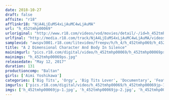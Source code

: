 ```yaml
---
date: 2018-10-27
draft: false
affsite: "r18"
afflinkr18: "NjA4LjEuMS4xLjAuMC4wLjAuMA"
url: "h_452tmhp00069"
urloriginal: "http://www.r18.com/videos/vod/movies/detail/-/id=h_452tmhp00069"
urlfinal: "http://media.r18.com/track/NjA4LjEuMS4xLjAuMC4wLjAuMA/videos/vod/movies/detail/-/id=h_452tmhp00069"
samplevid: "awspv3001.r18.com/litevideo/freepv/h/h_4/h_452tmhp069/h_452tmhp069_dmb_w.mp4"
title: "A 2 Dimensional Character And Body In Silence"
mainimgurl: "pics.r18.com/digital/video/h_452tmhp00069/h_452tmhp00069ps.jpg"
mainimgs: "h_452tmhp00069ps.jpg"
releasedate: "May 12, 2017"
duration: 131
productioncomp: "Baltan"
girls: ['Aimi Yoshikawa']
categories: ['Big Tits', 'Orgy', 'Big Tits Lover', 'Documentary', 'Featured Actress', 'Hi-Def']
imgurls: ['pics.r18.com/digital/video/h_452tmhp00069/h_452tmhp00069jp-1.jpg', 'pics.r18.com/digital/video/h_452tmhp00069/h_452tmhp00069jp-2.jpg', 'pics.r18.com/digital/video/h_452tmhp00069/h_452tmhp00069jp-3.jpg', 'pics.r18.com/digital/video/h_452tmhp00069/h_452tmhp00069jp-4.jpg', 'pics.r18.com/digital/video/h_452tmhp00069/h_452tmhp00069jp-5.jpg', 'pics.r18.com/digital/video/h_452tmhp00069/h_452tmhp00069jp-6.jpg', 'pics.r18.com/digital/video/h_452tmhp00069/h_452tmhp00069jp-7.jpg', 'pics.r18.com/digital/video/h_452tmhp00069/h_452tmhp00069jp-8.jpg', 'pics.r18.com/digital/video/h_452tmhp00069/h_452tmhp00069jp-9.jpg', 'pics.r18.com/digital/video/h_452tmhp00069/h_452tmhp00069jp-10.jpg', 'pics.r18.com/digital/video/h_452tmhp00069/h_452tmhp00069jp-11.jpg', 'pics.r18.com/digital/video/h_452tmhp00069/h_452tmhp00069jp-12.jpg', 'pics.r18.com/digital/video/h_452tmhp00069/h_452tmhp00069jp-13.jpg', 'pics.r18.com/digital/video/h_452tmhp00069/h_452tmhp00069jp-14.jpg', 'pics.r18.com/digital/video/h_452tmhp00069/h_452tmhp00069jp-15.jpg', 'pics.r18.com/digital/video/h_452tmhp00069/h_452tmhp00069jp-16.jpg', 'pics.r18.com/digital/video/h_452tmhp00069/h_452tmhp00069jp-17.jpg', 'pics.r18.com/digital/video/h_452tmhp00069/h_452tmhp00069jp-18.jpg', 'pics.r18.com/digital/video/h_452tmhp00069/h_452tmhp00069jp-19.jpg', 'pics.r18.com/digital/video/h_452tmhp00069/h_452tmhp00069jp-20.jpg']
imgs: ['h_452tmhp00069jp-1.jpg', 'h_452tmhp00069jp-2.jpg', 'h_452tmhp00069jp-3.jpg', 'h_452tmhp00069jp-4.jpg', 'h_452tmhp00069jp-5.jpg', 'h_452tmhp00069jp-6.jpg', 'h_452tmhp00069jp-7.jpg', 'h_452tmhp00069jp-8.jpg', 'h_452tmhp00069jp-9.jpg', 'h_452tmhp00069jp-10.jpg', 'h_452tmhp00069jp-11.jpg', 'h_452tmhp00069jp-12.jpg', 'h_452tmhp00069jp-13.jpg', 'h_452tmhp00069jp-14.jpg', 'h_452tmhp00069jp-15.jpg', 'h_452tmhp00069jp-16.jpg', 'h_452tmhp00069jp-17.jpg', 'h_452tmhp00069jp-18.jpg', 'h_452tmhp00069jp-19.jpg', 'h_452tmhp00069jp-20.jpg']
---
```

